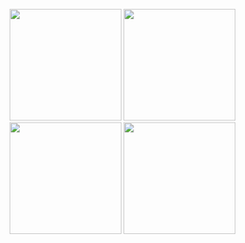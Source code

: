 <p align="center">
    <img src="https://i.pinimg.com/originals/d6/e1/27/d6e12796914cde798323225515bd7868.gif" width="200">
    <img src="https://i.pinimg.com/originals/71/cb/8c/71cb8c0496cd6c4e59c917fa8b9acb08.gif" width="200">
    <img src="https://i.pinimg.com/originals/01/ed/82/01ed82bf3ba6270e6574123aa870175a.gif" width="200">
    <img src="https://i.pinimg.com/originals/b8/30/b7/b830b79effffcc8c61a77bf14393766f.gif" width="200">
</p>

